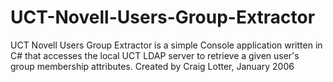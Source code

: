 UCT-Novell-Users-Group-Extractor
================================

UCT Novell Users Group Extractor is a simple Console application written in C# that accesses the local UCT LDAP server to retrieve a given user's group membership attributes. Created by Craig Lotter, January 2006
